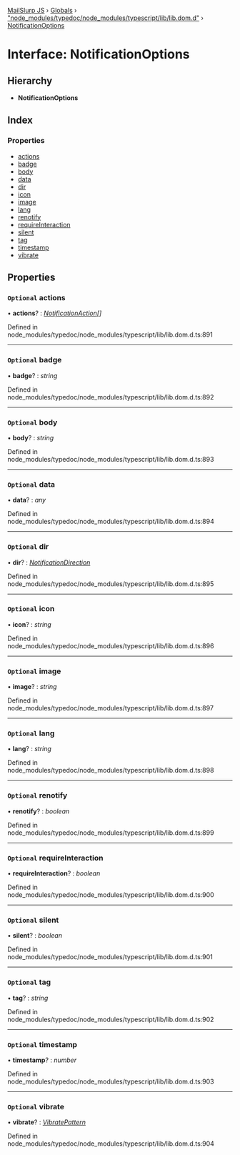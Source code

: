 [MailSlurp JS](../README.md) › [Globals](../globals.md) › ["node_modules/typedoc/node_modules/typescript/lib/lib.dom.d"](../modules/_node_modules_typedoc_node_modules_typescript_lib_lib_dom_d_.md) › [NotificationOptions](_node_modules_typedoc_node_modules_typescript_lib_lib_dom_d_.notificationoptions.md)

# Interface: NotificationOptions

## Hierarchy

* **NotificationOptions**

## Index

### Properties

* [actions](_node_modules_typedoc_node_modules_typescript_lib_lib_dom_d_.notificationoptions.md#optional-actions)
* [badge](_node_modules_typedoc_node_modules_typescript_lib_lib_dom_d_.notificationoptions.md#optional-badge)
* [body](_node_modules_typedoc_node_modules_typescript_lib_lib_dom_d_.notificationoptions.md#optional-body)
* [data](_node_modules_typedoc_node_modules_typescript_lib_lib_dom_d_.notificationoptions.md#optional-data)
* [dir](_node_modules_typedoc_node_modules_typescript_lib_lib_dom_d_.notificationoptions.md#optional-dir)
* [icon](_node_modules_typedoc_node_modules_typescript_lib_lib_dom_d_.notificationoptions.md#optional-icon)
* [image](_node_modules_typedoc_node_modules_typescript_lib_lib_dom_d_.notificationoptions.md#optional-image)
* [lang](_node_modules_typedoc_node_modules_typescript_lib_lib_dom_d_.notificationoptions.md#optional-lang)
* [renotify](_node_modules_typedoc_node_modules_typescript_lib_lib_dom_d_.notificationoptions.md#optional-renotify)
* [requireInteraction](_node_modules_typedoc_node_modules_typescript_lib_lib_dom_d_.notificationoptions.md#optional-requireinteraction)
* [silent](_node_modules_typedoc_node_modules_typescript_lib_lib_dom_d_.notificationoptions.md#optional-silent)
* [tag](_node_modules_typedoc_node_modules_typescript_lib_lib_dom_d_.notificationoptions.md#optional-tag)
* [timestamp](_node_modules_typedoc_node_modules_typescript_lib_lib_dom_d_.notificationoptions.md#optional-timestamp)
* [vibrate](_node_modules_typedoc_node_modules_typescript_lib_lib_dom_d_.notificationoptions.md#optional-vibrate)

## Properties

### `Optional` actions

• **actions**? : *[NotificationAction](_node_modules_typedoc_node_modules_typescript_lib_lib_dom_d_.notificationaction.md)[]*

Defined in node_modules/typedoc/node_modules/typescript/lib/lib.dom.d.ts:891

___

### `Optional` badge

• **badge**? : *string*

Defined in node_modules/typedoc/node_modules/typescript/lib/lib.dom.d.ts:892

___

### `Optional` body

• **body**? : *string*

Defined in node_modules/typedoc/node_modules/typescript/lib/lib.dom.d.ts:893

___

### `Optional` data

• **data**? : *any*

Defined in node_modules/typedoc/node_modules/typescript/lib/lib.dom.d.ts:894

___

### `Optional` dir

• **dir**? : *[NotificationDirection](../modules/_node_modules_typedoc_node_modules_typescript_lib_lib_dom_d_.md#notificationdirection)*

Defined in node_modules/typedoc/node_modules/typescript/lib/lib.dom.d.ts:895

___

### `Optional` icon

• **icon**? : *string*

Defined in node_modules/typedoc/node_modules/typescript/lib/lib.dom.d.ts:896

___

### `Optional` image

• **image**? : *string*

Defined in node_modules/typedoc/node_modules/typescript/lib/lib.dom.d.ts:897

___

### `Optional` lang

• **lang**? : *string*

Defined in node_modules/typedoc/node_modules/typescript/lib/lib.dom.d.ts:898

___

### `Optional` renotify

• **renotify**? : *boolean*

Defined in node_modules/typedoc/node_modules/typescript/lib/lib.dom.d.ts:899

___

### `Optional` requireInteraction

• **requireInteraction**? : *boolean*

Defined in node_modules/typedoc/node_modules/typescript/lib/lib.dom.d.ts:900

___

### `Optional` silent

• **silent**? : *boolean*

Defined in node_modules/typedoc/node_modules/typescript/lib/lib.dom.d.ts:901

___

### `Optional` tag

• **tag**? : *string*

Defined in node_modules/typedoc/node_modules/typescript/lib/lib.dom.d.ts:902

___

### `Optional` timestamp

• **timestamp**? : *number*

Defined in node_modules/typedoc/node_modules/typescript/lib/lib.dom.d.ts:903

___

### `Optional` vibrate

• **vibrate**? : *[VibratePattern](../modules/_node_modules_typedoc_node_modules_typescript_lib_lib_dom_d_.md#vibratepattern)*

Defined in node_modules/typedoc/node_modules/typescript/lib/lib.dom.d.ts:904
